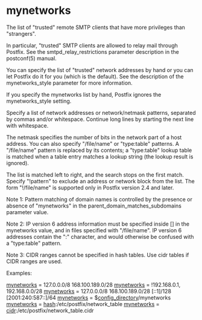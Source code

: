 # mynetworks 


The list of "trusted" remote SMTP clients that have more privileges than
"strangers".



In particular, "trusted" SMTP clients are allowed to relay mail
through Postfix.  See the smtpd_relay_restrictions parameter
description in the postconf(5) manual.



You can specify the list of "trusted" network addresses by hand
or you can let Postfix do it for you (which is the default).
See the description of the mynetworks_style parameter for more
information.



If you specify the mynetworks list by hand,
Postfix ignores the mynetworks_style setting.


 Specify a list of network addresses or network/netmask patterns,
separated by commas and/or whitespace. Continue long lines by
starting the next line with whitespace. 

 The netmask specifies the number of bits in the network part
of a host address.  You can also specify "/file/name" or "type:table"
patterns.  A "/file/name" pattern is replaced by its contents; a
"type:table" lookup table is matched when a table entry matches a
lookup string (the lookup result is ignored). 

 The list is matched left to right, and the search stops on the
first match.  Specify "!pattern" to exclude an address or network
block from the list. The form "!/file/name" is supported only
in Postfix version 2.4 and later. 

 Note 1: Pattern matching of domain names is controlled by the
presence or absence of "mynetworks" in the parent_domain_matches_subdomains
parameter value.  

 Note 2: IP version 6 address information must be specified inside
[] in the mynetworks value, and in files specified with
"/file/name".  IP version 6 addresses contain the ":" character,
and would otherwise be confused with a "type:table" pattern.  

 Note 3: CIDR ranges cannot be specified in hash tables.  Use cidr
tables if CIDR ranges are used. 

 Examples:  


<a href="postconf.5.html#mynetworks">mynetworks</a> = 127.0.0.0/8 168.100.189.0/28
<a href="postconf.5.html#mynetworks">mynetworks</a> = !192.168.0.1, 192.168.0.0/28
<a href="postconf.5.html#mynetworks">mynetworks</a> = 127.0.0.0/8 168.100.189.0/28 [::1]/128 [2001:240:587::]/64
<a href="postconf.5.html#mynetworks">mynetworks</a> = $<a href="postconf.5.html#config_directory">config_directory</a>/mynetworks
<a href="postconf.5.html#mynetworks">mynetworks</a> = <a href="DATABASE_README.html#types">hash</a>:/etc/postfix/network_table
<a href="postconf.5.html#mynetworks">mynetworks</a> = <a href="cidr_table.5.html">cidr</a>:/etc/postfix/network_table.cidr




